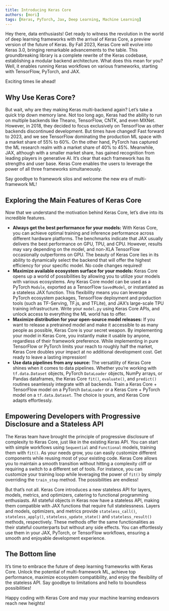 ```yaml
---
title: Introducing Keras Core
authors: [mori]
tags: [Keras, PyTorch, Jax, Deep Learning, Machine Learning]
---
```


Hey there, data enthusiasts! Get ready to witness the revolution in the world of deep learning frameworks with the arrival of Keras Core, a preview version of the future of Keras. By Fall 2023, Keras Core will evolve into Keras 3.0, bringing remarkable advancements to the table. This groundbreaking library is a complete rewrite of the Keras codebase, establishing a modular backend architecture. What does this mean for you? Well, it enables running Keras workflows on various frameworks, starting with TensorFlow, PyTorch, and JAX.

Exciting times lie ahead!

## Why Use Keras Core?

But wait, why are they making Keras multi-backend again? Let’s take a quick trip down memory lane. Not too long ago, Keras had the ability to run on multiple backends like Theano, TensorFlow, CNTK, and even MXNet. However, in 2018, they decided to focus exclusively on TensorFlow as other backends discontinued development. But times have changed! Fast forward to 2023, and we see TensorFlow dominating the production ML space with a market share of 55% to 60%. On the other hand, PyTorch has captured the ML research realm with a market share of 40% to 45%. Meanwhile, JAX, although with a smaller market share, has gained recognition from leading players in generative AI. It’s clear that each framework has its strengths and user base. Keras Core enables the users to leverage the power of all three frameworks simultaneously.

Say goodbye to framework silos and welcome the new era of multi-framework ML!

<!--truncate-->

## Exploring the Main Features of Keras Core

Now that we understand the motivation behind Keras Core, let’s dive into its incredible features.

- **Always get the best performance for your models:** With Keras Core, you can achieve optimal training and inference performance across different hardware platforms. The benchmarks indicate that JAX usually delivers the best performance on GPU, TPU, and CPU. However, results may vary depending on the model, and non-XLA TensorFlow occasionally outperforms on GPU. The beauty of Keras Core lies in its ability to dynamically select the backend that will offer the highest efficiency for your specific model. No code changes required!
- **Maximize available ecosystem surface for your models:** Keras Core opens up a world of possibilities by allowing you to utilize your models with various ecosystems. Any Keras Core model can be used as a PyTorch `Module`, exported as a TensorFlow `SavedModel`, or instantiated as a stateless JAX function. This flexibility means you can leverage PyTorch ecosystem packages, TensorFlow deployment and production tools (such as TF-Serving, TF.js, and TFLite), and JAX’s large-scale TPU training infrastructure. Write your `model.py` using Keras Core APIs, and unlock access to everything the ML world has to offer.
- **Maximize distribution for your open-source model releases:** If you want to release a pretrained model and make it accessible to as many people as possible, Keras Core is your secret weapon. By implementing your model in Keras Core, you instantly make it usable by anyone, regardless of their framework preference. While implementing in pure TensorFlow or PyTorch limits your reach to roughly half the market, Keras Core doubles your impact at no additional development cost. Get ready to leave a lasting impression!
- **Use data pipelines from any source:** The versatility of Keras Core shines when it comes to data pipelines. Whether you’re working with `tf.data.Dataset` objects, PyTorch `DataLoader` objects, NumPy arrays, or Pandas dataframes, the Keras Core `fit()`, `evaluate()`, and `predict()` routines seamlessly integrate with all backends. Train a Keras Core + TensorFlow model on a PyTorch `DataLoader` or a Keras Core + PyTorch model on a `tf.data.Dataset`. The choice is yours, and Keras Core adapts effortlessly.

## Empowering Developers with Progressive Disclosure and a Stateless API

The Keras team have brought the principle of progressive disclosure of complexity to Keras Core, just like in the existing Keras API. You can start with simple workflows using `Sequential` and `Functional` models, training them with `fit()`. As your needs grow, you can easily customize different components while reusing most of your existing code. Keras Core allows you to maintain a smooth transition without hitting a complexity cliff or requiring a switch to a different set of tools. For instance, you can customize your training loop while leveraging the power of `fit()` by simply overriding the `train_step` method. The possibilities are endless!

But that’s not all. Keras Core introduces a new stateless API for layers, models, metrics, and optimizers, catering to functional programming enthusiasts. All stateful objects in Keras now have a stateless API, making them compatible with JAX functions that require full statelessness. Layers and models, optimizers, and metrics provide `stateless_call()`, `stateless_apply()`, `stateless_update_state()` and `stateless_result()` methods, respectively. These methods offer the same functionalities as their stateful counterparts but without any side effects. You can effortlessly use them in your JAX, PyTorch, or TensorFlow workflows, ensuring a smooth and enjoyable development experience.

## The Bottom line

It’s time to embrace the future of deep learning frameworks with Keras Core. Unlock the potential of multi-framework ML, achieve top performance, maximize ecosystem compatibility, and enjoy the flexibility of the stateless API. Say goodbye to limitations and hello to boundless possibilities!

Happy coding with Keras Core and may your machine learning endeavors reach new heights!
